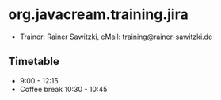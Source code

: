 # org.javacream.training.jira

* Trainer: Rainer Sawitzki, eMail: training@rainer-sawitzki.de

## Timetable

* 9:00 - 12:15
* Coffee break 10:30 - 10:45
